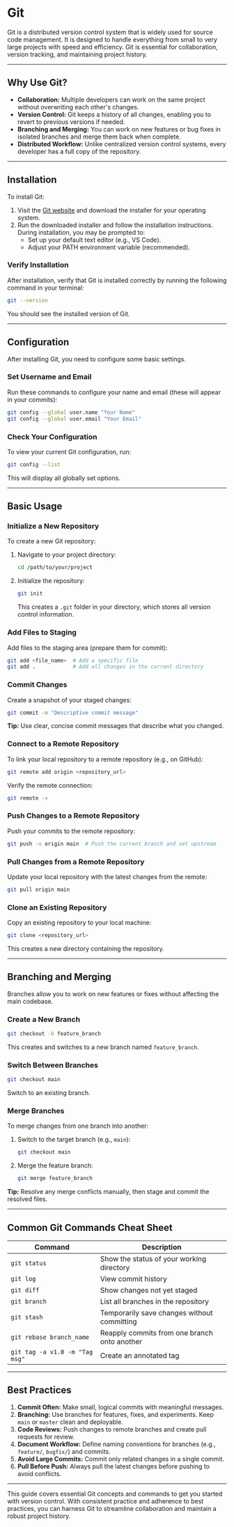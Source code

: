 # Git

Git is a distributed version control system that is widely used for source code management. It is designed to handle everything from small to very large projects with speed and efficiency. Git is essential for collaboration, version tracking, and maintaining project history.

---

## **Why Use Git?**

- **Collaboration:** Multiple developers can work on the same project without overwriting each other's changes.
- **Version Control:** Git keeps a history of all changes, enabling you to revert to previous versions if needed.
- **Branching and Merging:** You can work on new features or bug fixes in isolated branches and merge them back when complete.
- **Distributed Workflow:** Unlike centralized version control systems, every developer has a full copy of the repository.

---

## **Installation**

To install Git:

1. Visit the [Git website](https://git-scm.com) and download the installer for your operating system.
2. Run the downloaded installer and follow the installation instructions. During installation, you may be prompted to:
   - Set up your default text editor (e.g., VS Code).
   - Adjust your PATH environment variable (recommended).

### **Verify Installation**

After installation, verify that Git is installed correctly by running the following command in your terminal:

```bash
git --version
```

You should see the installed version of Git.

---

## **Configuration**

After installing Git, you need to configure some basic settings.

### **Set Username and Email**

Run these commands to configure your name and email (these will appear in your commits):

```bash
git config --global user.name "Your Name"
git config --global user.email "Your Email"
```

### **Check Your Configuration**

To view your current Git configuration, run:

```bash
git config --list
```

This will display all globally set options.

---

## **Basic Usage**

### **Initialize a New Repository**

To create a new Git repository:

1. Navigate to your project directory:
   ```bash
   cd /path/to/your/project
   ```
2. Initialize the repository:
   ```bash
   git init
   ```
   This creates a `.git` folder in your directory, which stores all version control information.

### **Add Files to Staging**

Add files to the staging area (prepare them for commit):

```bash
git add <file_name>  # Add a specific file
git add .            # Add all changes in the current directory
```

### **Commit Changes**

Create a snapshot of your staged changes:

```bash
git commit -m "Descriptive commit message"
```

**Tip:** Use clear, concise commit messages that describe what you changed.

### **Connect to a Remote Repository**

To link your local repository to a remote repository (e.g., on GitHub):

```bash
git remote add origin <repository_url>
```

Verify the remote connection:

```bash
git remote -v
```

### **Push Changes to a Remote Repository**

Push your commits to the remote repository:

```bash
git push -u origin main  # Push the current branch and set upstream
```

### **Pull Changes from a Remote Repository**

Update your local repository with the latest changes from the remote:

```bash
git pull origin main
```

### **Clone an Existing Repository**

Copy an existing repository to your local machine:

```bash
git clone <repository_url>
```

This creates a new directory containing the repository.

---

## **Branching and Merging**

Branches allow you to work on new features or fixes without affecting the main codebase.

### **Create a New Branch**

```bash
git checkout -b feature_branch
```

This creates and switches to a new branch named `feature_branch`.

### **Switch Between Branches**

```bash
git checkout main
```

Switch to an existing branch.

### **Merge Branches**

To merge changes from one branch into another:

1. Switch to the target branch (e.g., `main`):
   ```bash
   git checkout main
   ```
2. Merge the feature branch:
   ```bash
   git merge feature_branch
   ```

**Tip:** Resolve any merge conflicts manually, then stage and commit the resolved files.

---

## **Common Git Commands Cheat Sheet**

| Command                        | Description                                  |
| ------------------------------ | -------------------------------------------- |
| `git status`                   | Show the status of your working directory    |
| `git log`                      | View commit history                          |
| `git diff`                     | Show changes not yet staged                  |
| `git branch`                   | List all branches in the repository          |
| `git stash`                    | Temporarily save changes without committing  |
| `git rebase branch_name`       | Reapply commits from one branch onto another |
| `git tag -a v1.0 -m "Tag msg"` | Create an annotated tag                      |

---

## **Best Practices**

1. **Commit Often:** Make small, logical commits with meaningful messages.
2. **Branching:** Use branches for features, fixes, and experiments. Keep `main` or `master` clean and deployable.
3. **Code Reviews:** Push changes to remote branches and create pull requests for review.
4. **Document Workflow:** Define naming conventions for branches (e.g., `feature/`, `bugfix/`) and commits.
5. **Avoid Large Commits:** Commit only related changes in a single commit.
6. **Pull Before Push:** Always pull the latest changes before pushing to avoid conflicts.

---

This guide covers essential Git concepts and commands to get you started with version control. With consistent practice and adherence to best practices, you can harness Git to streamline collaboration and maintain a robust project history.
